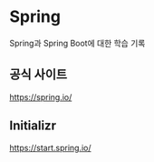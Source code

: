 # Spring
Spring과 Spring Boot에 대한 학습 기록

## 공식 사이트
https://spring.io/

## Initializr
https://start.spring.io/